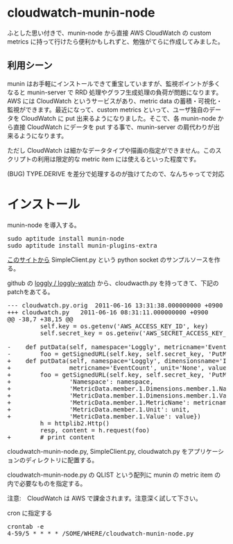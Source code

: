 # cloudwatch-munin-node

ふとした思い付きで、munin-node から直接 AWS CloudWatch の custom metrics に持って行けたら便利かもしれずと、勉強がてらに作成してみました。

## 利用シーン

munin はお手軽にインストールできて重宝していますが、監視ポイントが多くなると munin-server で RRD 処理やグラフ生成処理の負荷が問題になります。AWS には CloudWatch というサービスがあり、metric data の蓄積・可視化・監視ができます。最近になって、custom metrics といって、ユーザ独自のデータを CloudWatch に put 出来るようになりました。そこで、各 munin-node から直接 CloudWatch にデータを put する事で、munin-server の肩代わりが出来るようになります。

ただし CloudWatch は細かなデータタイプや描画の指定ができません。このスクリプトの利用は限定的な metric item には使えるといった程度です。

(BUG) TYPE.DERIVE を差分で処理するのが抜けてたので、なんちゃってで対応

# インストール

munin-node を導入する。

<pre>
sudo aptitude install munin-node
sudo aptitude install munin-plugins-extra
</pre>

[このサイトから](http://effbot.org/zone/socket-intro.htm) SimpleClient.py という python socket のサンプルソースを作る。

github の [loggly / loggly-watch](https://github.com/loggly/loggly-watch) から、cloudwacth.py を持ってきて、下記のpatchをあてる。

<pre>
--- cloudwatch.py.orig	2011-06-16 13:31:38.000000000 +0900
+++ cloudwatch.py	2011-06-16 08:31:11.000000000 +0900
@@ -38,7 +38,15 @@
         self.key = os.getenv('AWS_ACCESS_KEY_ID', key)
         self.secret_key = os.getenv('AWS_SECRET_ACCESS_KEY_ID', secret_key)
 
-    def putData(self, namespace='Loggly', metricname='EventCount', value=0):
-        foo = getSignedURL(self.key, self.secret_key, 'PutMetricData', {'Namespace': namespace, 'MetricData.member.1.MetricName': metricname, 'MetricData.member.1.Value': value})
+    def putData(self, namespace='Loggly', dimensionsname='InstanceId', dimensionsvalue='MyInstanceId',
+                metricname='EventCount', unit='None', value=0.0):
+        foo = getSignedURL(self.key, self.secret_key, 'PutMetricData', {
+                'Namespace': namespace,
+                'MetricData.member.1.Dimensions.member.1.Name': dimensionsname,
+                'MetricData.member.1.Dimensions.member.1.Value': dimensionsvalue,
+                'MetricData.member.1.MetricName': metricname,
+                'MetricData.member.1.Unit': unit,
+                'MetricData.member.1.Value': value})
         h = httplib2.Http()
         resp, content = h.request(foo)
+        # print content
</pre> 

cloudwatch-munin-node.py, SimpleClient.py, cloudwatch.py をアプリケーションのディレクトリに配置する。

cloudwatch-munin-node.py の QLIST という配列に munin の metric item の内で必要なものを指定する。

注意:　CloudWatch は AWS で課金されます。注意深く試して下さい。

cron に指定する

<pre>
crontab -e
4-59/5 * * * * /SOME/WHERE/cloudwatch-munin-node.py
</pre>

